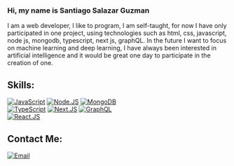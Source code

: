 ### Hi, my name is Santiago Salazar Guzman


I am a web developer, I like to program, I am self-taught, for now I have only participated in one project, using technologies such as html, css, javascript, node js, mongodb, typescript, next js, graphQL. In the future I want to focus on machine learning and deep learning, I have always been interested in artificial intelligence and it would be great one day to participate in the creation of one.

## Skills:
[![JavaScript](https://img.shields.io/badge/JavaScript-FFD800?style=for-the-badge&logo=javascript&logoColor=white&labelColor=000000)](https://github.com/Mignize/Mignize)
[![Node.JS](https://img.shields.io/badge/Node.JS-3C873A?style=for-the-badge&logo=node.js&logoColor=white&labelColor=000000)](https://github.com/Mignize/Mignize)
[![MongoDB](https://img.shields.io/badge/MongoDB-4DB33D?style=for-the-badge&logo=mongodb&logoColor=white&labelColor=000000)](https://github.com/Mignize/Mignize)
</br>
[![TypeScript](https://img.shields.io/badge/TypeScript-2F4CED?style=for-the-badge&logo=typescript&logoColor=white&labelColor=000000)](https://github.com/Mignize/Mignize)
[![Next.JS](https://img.shields.io/badge/Next.js-000000?style=for-the-badge&logo=nextdotjs&logoColor=white&labelColor=000000)](https://github.com/Mignize/Mignize)
[![GraphQL](https://img.shields.io/badge/GraphQL-FF32C4?style=for-the-badge&logo=graphql&logoColor=white&labelColor=000000)](https://github.com/Mignize/Mignize)
</br>
[![React.JS](https://img.shields.io/badge/react.js-61DAFB?style=for-the-badge&logo=react&logoColor=white&labelColor=000000)](https://github.com/Mignize/Mignize)

## Contact Me:
[![Email](https://img.shields.io/badge/Mignize@gmail.com-my_personal_mail-FF9FE5?style=for-the-badge&logo=gmail&logoColor=white&labelColor=000000)](mailto:Mignize@gmail.com)
